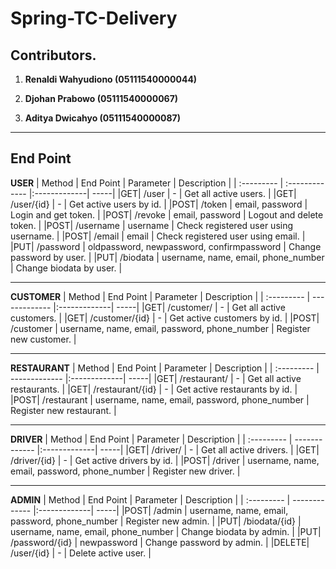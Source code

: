 # Spring-TC-Delivery

## Contributors.

1. **Renaldi Wahyudiono (05111540000044)**

2. **Djohan Prabowo     (05111540000067)**

3. **Aditya Dwicahyo   (05111540000087)**

---

## End Point

**USER**
| Method | End Point | Parameter | Description |
| :--------- | :------------- |:-------------| -----|
|GET| /user | - | Get all active users. |
|GET| /user/{id} | - | Get active users by id. |
|POST| /token | email, password | Login and get token. |
|POST| /revoke | email, password | Logout and delete token. |
|POST| /username | username | Check registered user using username. |
|POST| /email | email | Check registered user using email. |
|PUT| /password | oldpassword, newpassword, confirmpassword | Change password by user. |
|PUT| /biodata | username, name, email, phone_number | Change biodata by user. |

---

**CUSTOMER**
| Method | End Point | Parameter | Description |
| :--------- | ------------- |:-------------| -----|
|GET| /customer/ | - | Get all active customers. |
|GET| /customer/{id} | - | Get active customers by id. |
|POST| /customer | username, name, email, password, phone_number | Register new customer. |

---

**RESTAURANT**
| Method | End Point | Parameter | Description |
| :--------- | ------------- |:-------------| -----|
|GET| /restaurant/ | - | Get all active restaurants. |
|GET| /restaurant/{id} | - | Get active restaurants by id. |
|POST| /restaurant | username, name, email, password, phone_number | Register new restaurant. |

---

**DRIVER**
| Method | End Point | Parameter | Description |
| :--------- | ------------- |:-------------| -----|
|GET| /driver/ | - | Get all active drivers. |
|GET| /driver/{id} | - | Get active drivers by id. |
|POST| /driver | username, name, email, password, phone_number | Register new driver. |

---

**ADMIN**
| Method | End Point | Parameter | Description |
| :--------- | ------------- |:-------------| -----|
|POST| /admin | username, name, email, password, phone_number | Register new admin. |
|PUT| /biodata/{id} | username, name, email, phone_number | Change biodata by admin. |
|PUT| /password/{id} | newpassword | Change password by admin. |
|DELETE| /user/{id} | - | Delete active user. |
